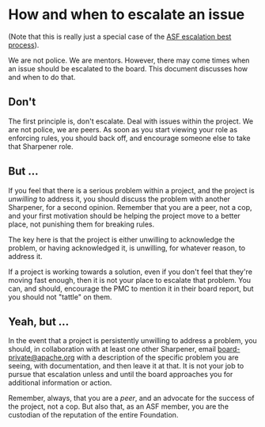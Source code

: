 # How and when to escalate an issue

(Note that this is really just a special case of the [ASF escalation
best process](https://www.apache.org/board/escalation)).

We are not police. We are mentors. However, there may come times when an
issue should be escalated to the board. This document discusses how and
when to do that.

## Don't

The first principle is, don't escalate. Deal with issues within the
project. We are not police, we are peers. As soon as you start viewing
your role as enforcing rules, you should back off, and encourage someone
else to take that Sharpener role.

## But ...

If you feel that there is a serious problem within a project, and the
project is *unwilling* to address it, you should discuss the problem
with another Sharpener, for a second opinion. Remember that you are a
peer, not a cop, and your first motivation should be helping the project
move to a better place, not punishing them for breaking rules.

The key here is that the project is either unwilling to acknowledge the
problem, or having acknowledged it, is unwilling, for whatever reason,
to address it. 

If a project is working towards a solution, even if you don't feel that 
they're moving fast enough, then it is not your place to escalate that
problem. You can, and should, encourage the PMC to mention it in their
board report, but you should not "tattle" on them.

## Yeah, but ...

In the event that a project is persistently unwilling to address a
problem, you should, in collaboration with at least one other Sharpener,
email board-private@apache.org with a description of the specific
problem you are seeing, with documentation, and then leave it at that.
It is not your job to pursue that escalation unless and until the board
approaches you for additional information or action.

Remember, always, that you are a *peer*, and an advocate for the success
of the project, not a cop. But also that, as an ASF member, you are the
custodian of the reputation of the entire Foundation.


